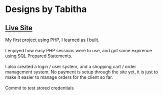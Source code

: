 # Designs by Tabitha

## [Live Site](https://www.designsbytabitha.ca)

My first project using PHP, I learned as I built.<br>
<br>
I enjoyed how easy PHP sessions were to use, and got some expirence using SQL Prepared Statements.<br>
<br>
I also created a login / user system, and a shopping cart / order management system. No payment is setup through the site yet, it is just to make it easier to manage orders for the client so far.<br>
<br>
Commit to test stored credentials